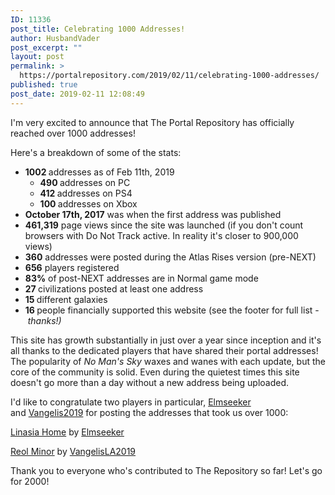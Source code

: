 ```yaml
---
ID: 11336
post_title: Celebrating 1000 Addresses!
author: HusbandVader
post_excerpt: ""
layout: post
permalink: >
  https://portalrepository.com/2019/02/11/celebrating-1000-addresses/
published: true
post_date: 2019-02-11 12:08:49
---
```

I'm very excited to announce that The Portal Repository has officially reached over 1000 addresses!

Here's a breakdown of some of the stats:
<ul>
 	<li><strong>1002 </strong>addresses as of Feb 11th, 2019
<ul>
 	<li><strong>490 </strong>addresses on PC</li>
 	<li><strong>412 </strong>addresses on PS4</li>
 	<li><strong>100 </strong>addresses on Xbox</li>
</ul>
</li>
 	<li><strong>October 17th, 2017</strong> was when the first address was published</li>
 	<li><strong>461,319</strong> page views since the site was launched (if you don't count browsers with Do Not Track active. In reality it's closer to 900,000 views)</li>
 	<li><strong>360</strong> addresses were posted during the Atlas Rises version (pre-NEXT)</li>
 	<li><strong>656</strong> players registered</li>
 	<li><strong>83%</strong> of post-NEXT addresses are in Normal game mode</li>
 	<li><strong>27 </strong>civilizations posted at least one address</li>
 	<li><strong>15 </strong>different galaxies</li>
 	<li><strong>16 </strong>people financially supported this website (see the footer for full list - <em>thanks!)</em></li>
</ul>
This site has growth substantially in just over a year since inception and it's all thanks to the dedicated players that have shared their portal addresses! The popularity of <em>No Man's Sky</em> waxes and wanes with each update, but the core of the community is solid. Even during the quietest times this site doesn't go more than a day without a new address being uploaded.

I'd like to congratulate two players in particular, <a href="https://twitter.com/Elmseeker">Elmseeker</a> and <a class="twitter-atreply pretty-link js-nav" dir="ltr" href="https://twitter.com/Vangelis2019" data-mentioned-user-id="2533650780">Vangelis2019</a> for posting the addresses that took us over 1000:

<a href="https://portalrepository.com/2019/02/11/linasia-home/">Linasia Home</a> by <a href="https://portalrepository.com/author/elmseeker/">Elmseeker</a>

<a href="https://portalrepository.com/2019/02/11/reol-minor/">Reol Minor</a> by <a title="Posts by VangelisLA2019" href="https://portalrepository.com/author/vangelisla2019/" rel="author">VangelisLA2019</a>

Thank you to everyone who's contributed to The Repository so far! Let's go for 2000!